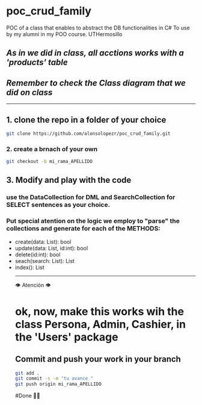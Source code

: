 # poc_crud_family
POC of a class that enables to abstract the DB functionalities in C#
To use by my alumni in my POO course. UTHermosillo

## _As in we did in class, all acctions works with a 'products' table_
## _Remember to check the Class diagram that we did on class_
---

## 1. clone the repo in a folder of your choice

```sh
git clone https://github.com/alonsolopezr/poc_crud_family.git
```
### 2. create a brnach of your own
```sh
git checkout -b mi_rama_APELLIDO
```

## 3. Modify and play with the code
### use the DataCollection for DML and SearchCollection for SELECT sentences as your choice.
### Put special atention on the logic we employ to "parse" the collections and generate for each of the METHODS: 
  - create(data: List<DataCollection>): bool
  - update(data: List<DataCollection>, id:int): bool
  - delete(id:int): bool
  - seach(search: List<SearchCollection>): List<object>
  - index(): List<object>
---
👁 Atención 👁 
# ok, now, make this works wih the class Persona, Admin, Cashier, in the 'Users' package
 
## Commit and push your work in your branch
```sh
git add .
git commit -s -m "tu avance "
git push origin mi_rama_APELLIDO
```

#Done 👌🏻
